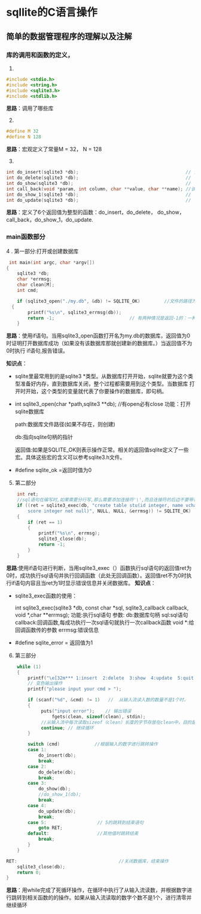 # sqllite的C语言操作
## 简单的数据管理程序的理解以及注解
### 库的调用和函数的定义，
1.
```c
#include <stdio.h>
#include <string.h>
#include <sqlite3.h>
#include <stdlib.h>
```
**思路**：调用了哪些库

2.
```c
#define M 32
#define N 128
```
**思路**：宏观定义了常量M = 32， N = 128

3.
```c
int do_insert(sqlite3 *db);                                        // 该函数可传入1个参数: 数据库名
int do_delete(sqlite3 *db);                                        //
int do_show(sqlite3 *db);                                          //  
int call_back(void *param, int column, char **value, char **name); //该函数可传进4个参数：param，整型column， 
int do_show_1(sqlite3 *db);                                        //
int do_update(sqlite3 *db);                                        //
```
**思路**：定义了6个返回值为整型的函数：do_insert，do_delete， do_show， call_back，do_show_1，do_update.

### main函数部分
4 . 第一部分:打开或创建数据库
```c
 int main(int argc, char *argv[])
{
	sqlite3 *db;
	char *errmsg;
	char clean[M];
	int cmd;

	if (sqlite3_open("./my.db", &db) != SQLITE_OK)         //文件的路径为./my.db
  {
		printf("%s\n", sqlite3_errmsg(db));
		return -1;                            // 有两种情况是返回-1的：一种是程序出错，另一种就是使用了终止符EOF
	}
 ```
 **思路**：使用if语句。当用sqlite3_open函数打开名为my.db的数据库，返回值为0时证明打开数据库成功（如果没有该数据库那就创建新的数据库。）当返回值不为0时执行
 if语句,报告错误。
 
 **知识点**：
   * sqlite里最常用到的是sqlite3 *类型。从数据库打开开始，sqlite就要为这个类型准备好内存，直到数据库关闭，整个过程都需要用到这个类型。当数据库
 打开时开始，这个类型的变量就代表了你要操作的数据库，即句柄。
   * int   sqlite3_open(char *path,sqlite3   **db);   //有open必有close
      功能：打开sqlite数据库

      path:数据库文件路径(如果不存在，则创建)

      db:指向sqlite句柄的指针

      返回值:如果是SQLITE_OK则表示操作正常。相关的返回值sqlite定义了一些宏。具体这些宏的含义可以参考sqlite3.h文件。
   * #define sqlite_ok =返回时值为0   
 
 5. 第二部分
```c
	int ret;
	//sql语句在编写时,如果需要分行写,那么需要添加连接符'\',而且连接符的后边不要带有空格
	if ((ret = sqlite3_exec(db, "create table stu(id integer, name vchar(32) not null,\
		score integer not null)", NULL, NULL, &errmsg)) != SQLITE_OK)
	{
		if (ret == 1)
		{
			printf("%s\n", errmsg);
			sqlite3_close(db);
			return -1;
		}
	}
```
**思路**:使用if语句进行判断，当用sqlite3_exec（）函数执行sql语句的返回值ret为0时，成功执行sql语句并执行回调函数（此处无回调函数）。返回值ret不为0时执行if语句内容且当ret为1时显示错误信息并关闭数据库。
**知识点**：
  * sqlite3_exec函数的使用：
  
       int sqlite3_exec(sqlite3 *db, const char *sql, sqlite3_callback callback, void *,char **errmsg);
            功能:执行sql语句
               参数:
                 db:数据库句柄
                 sql:sql语句
                 callback:回调函数,每成功执行一次sql语句就执行一次callback函数
                 void *:给回调函数传的参数
                 errmsg:错误信息
  * #define sqlite_error = 返回值为1
6. 第三部分
```c
	while (1)
	{
		printf("\e[32m*** 1:insert  2:delete  3:show  4:update  5:quit ***\e[0m\n"); 	
		// 变色输出操作
		printf("please input your cmd > ");

		if (scanf("%d", &cmd) != 1)   //  从输入流读入数的数量不是1个时，
		{
		     puts("input error");    // 输出错误
	             fgets(clean, sizeof(clean), stdin);
		     //从输入流中每次读取sizeof（clean）长度的字节存放在clean中，目的是将输入流清空
		     continue; // 继续循环
		}

		switch (cmd)             //根据输入的数字进行跳转操作
		case 1:
			do_insert(db);
			break;
		case 2:
			do_delete(db);
			break;
		case 3:
			do_show(db);
			//do_show_1(db);
			break;
		case 4:
			do_update(db);
			break;
		case 5:                   // 5的跳转到结束语句
			goto RET;
		default:                  //其他值时跳转结束
			break;
		}
	}

RET:                                      //关闭数据库，结束操作
	sqlite3_close(db);
	return 0;
}
```
**思路**：用while完成了死循环操作，在循环中执行了从输入流读数，并根据数字进行跳转到相关函数的的操作。如果从输入流读取的数字个数不是1个，进行清零并继续循环
